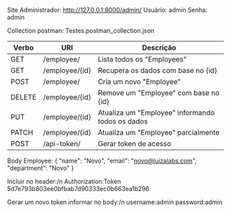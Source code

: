 
Site Administrador:
    http://127.0.0.1:8000/admin/
    Usuário: admin
    Senha: admin

Collection postman: Testes.postman_collection.json

| Verbo         | URI           | Descrição                                       |
| ------------- | ------------- | ------------------------------------------------|
| GET           | /employee/    | Lista todos os "Employees"                      |
| GET           | /employee/{id}| Recupera os dados com base no {id}              |
| POST          | /employee/    | Cria um novo "Employee"                         |
| DELETE        | /employee/{id}| Remove um "Employee" com base no {id}           |
| PUT           | /employee/{id}| Atualiza um "Employee" informando todos os dados|
| PATCH         | /employee/{id}| Atualiza um "Employee" parcialmente             |
| POST          | /api-token/   | Gerar token de acesso                           |

Body Employee:
{
    "name": "Novo",
    "email": "novo@luizalabs.com",
    "department": "Novo"
}

Incluir no header:/n
Authorization:Token 5d7e793b803ee0bfbab7d90333ec0b663ea1b296


Gerar um novo token informar no body:/n
    username:admin
    password:admin
